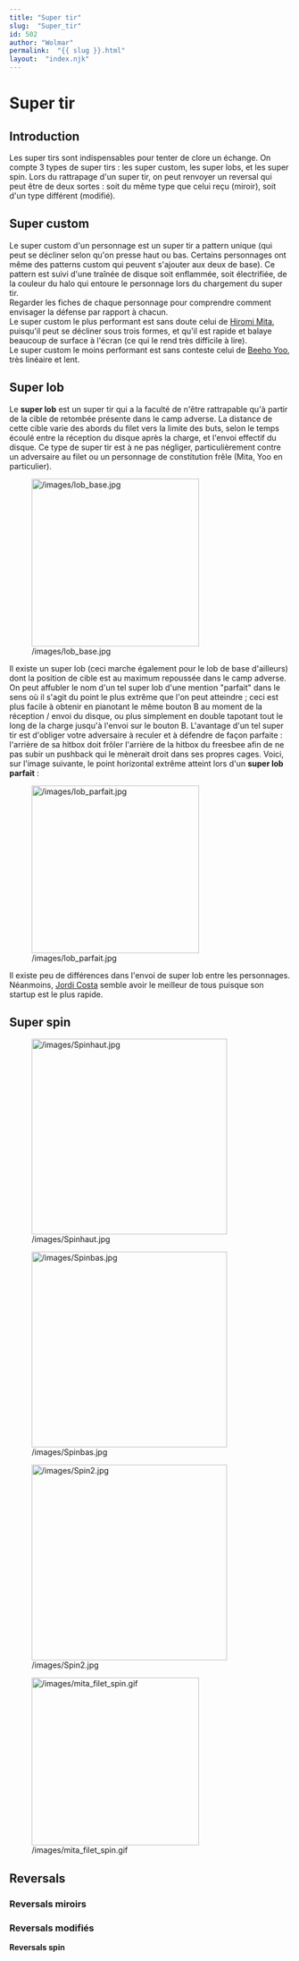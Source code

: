 ```yaml
---
title: "Super tir"
slug:  "Super_tir"
id: 502
author: "Wolmar"
permalink:  "{{ slug }}.html"
layout:  "index.njk"
---
```


# Super tir

## Introduction

Les super tirs sont indispensables pour tenter de clore un échange. On
compte 3 types de super tirs : les super custom, les super lobs, et les
super spin. Lors du rattrapage d'un super tir, on peut renvoyer un
reversal qui peut être de deux sortes : soit du même type que celui reçu
(miroir), soit d'un type différent (modifié).

## Super custom

Le super custom d'un personnage est un super tir a pattern unique (qui
peut se décliner selon qu'on presse haut ou bas. Certains personnages
ont même des patterns custom qui peuvent s'ajouter aux deux de base). Ce
pattern est suivi d'une traînée de disque soit enflammée, soit
électrifiée, de la couleur du halo qui entoure le personnage lors du
chargement du super tir.  
Regarder les fiches de chaque personnage pour comprendre comment
envisager la défense par rapport à chacun.  
Le super custom le plus performant est sans doute celui de [Hiromi
Mita](Hiromi_Mita "wikilink"), puisqu'il peut se décliner sous trois
formes, et qu'il est rapide et balaye beaucoup de surface à l'écran (ce
qui le rend très difficile à lire).  
Le super custom le moins performant est sans conteste celui de [Beeho
Yoo](Beeho_Yoo "wikilink"), très linéaire et lent.

## Super lob

Le **super lob** est un super tir qui a la faculté de n'être rattrapable
qu'à partir de la cible de retombée présente dans le camp adverse. La
distance de cette cible varie des abords du filet vers la limite des
buts, selon le temps écoulé entre la réception du disque après la
charge, et l'envoi effectif du disque. Ce type de super tir est à ne pas
négliger, particulièrement contre un adversaire au filet ou un
personnage de constitution frêle (Mita, Yoo en particulier).

<figure>
<img src="/images/lob_base.jpg" title="/images/lob_base.jpg" width="300"
alt="/images/lob_base.jpg" />
<figcaption aria-hidden="true">/images/lob_base.jpg</figcaption>
</figure>

Il existe un super lob (ceci marche également pour le lob de base
d'ailleurs) dont la position de cible est au maximum repoussée dans le
camp adverse. On peut affubler le nom d'un tel super lob d'une mention
"parfait" dans le sens où il s'agit du point le plus extrême que l'on
peut atteindre ; ceci est plus facile à obtenir en pianotant le même
bouton B au moment de la réception / envoi du disque, ou plus simplement
en double tapotant tout le long de la charge jusqu'à l'envoi sur le
bouton B. L'avantage d'un tel super tir est d'obliger votre adversaire à
reculer et à défendre de façon parfaite : l'arrière de sa hitbox doit
frôler l'arrière de la hitbox du freesbee afin de ne pas subir un
pushback qui le mènerait droit dans ses propres cages. Voici, sur
l'image suivante, le point horizontal extrême atteint lors d'un **super
lob parfait** :

<figure>
<img src="/images/lob_parfait.jpg" title="/images/lob_parfait.jpg"
width="300" alt="/images/lob_parfait.jpg" />
<figcaption aria-hidden="true">/images/lob_parfait.jpg</figcaption>
</figure>

Il existe peu de différences dans l'envoi de super lob entre les
personnages. Néanmoins, [Jordi Costa](Jordi_Costa "wikilink") semble
avoir le meilleur de tous puisque son startup est le plus rapide.

## Super spin

<figure>
<img src="/images/Spinhaut.jpg" title="/images/Spinhaut.jpg" width="350"
alt="/images/Spinhaut.jpg" />
<figcaption aria-hidden="true">/images/Spinhaut.jpg</figcaption>
</figure>

<figure>
<img src="/images/Spinbas.jpg" title="/images/Spinbas.jpg" width="350"
alt="/images/Spinbas.jpg" />
<figcaption aria-hidden="true">/images/Spinbas.jpg</figcaption>
</figure>

<figure>
<img src="/images/Spin2.jpg" title="/images/Spin2.jpg" width="350"
alt="/images/Spin2.jpg" />
<figcaption aria-hidden="true">/images/Spin2.jpg</figcaption>
</figure>

<figure>
<img src="/images/mita_filet_spin.gif"
title="/images/mita_filet_spin.gif" width="300"
alt="/images/mita_filet_spin.gif" />
<figcaption aria-hidden="true">/images/mita_filet_spin.gif</figcaption>
</figure>

## Reversals

### Reversals miroirs

### Reversals modifiés

**Reversals spin**
